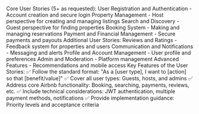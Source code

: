 Core User Stories (5+ as requested):
User Registration and Authentication - Account creation and secure login
Property Management - Host perspective for creating and managing listings
Search and Discovery - Guest perspective for finding properties
Booking System - Making and managing reservations
Payment and Financial Management - Secure payments and payouts
Additional User Stories:
Reviews and Ratings - Feedback system for properties and users
Communication and Notifications - Messaging and alerts
Profile and Account Management - User profile and preferences
Admin and Moderation - Platform management
Advanced Features - Recommendations and mobile access
Key Features of the User Stories:
✅ Follow the standard format: "As a [user type], I want to [action] so that [benefit/value]"
✅ Cover all user types: Guests, hosts, and admins
✅ Address core Airbnb functionality: Booking, searching, payments, reviews, etc.
✅ Include technical considerations: JWT authentication, multiple payment methods, notifications
✅ Provide implementation guidance: Priority levels and acceptance criteria

